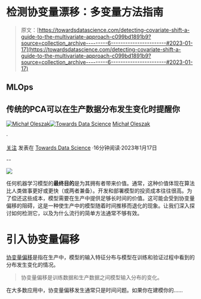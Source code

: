 # 检测协变量漂移：多变量方法指南

> 原文：[https://towardsdatascience.com/detecting-covariate-shift-a-guide-to-the-multivariate-approach-c099bd1891b9?source=collection_archive---------6-----------------------#2023-01-17](https://towardsdatascience.com/detecting-covariate-shift-a-guide-to-the-multivariate-approach-c099bd1891b9?source=collection_archive---------6-----------------------#2023-01-17)

## MLOps

## 传统的PCA可以在生产数据分布发生变化时提醒你

[](https://michaloleszak.medium.com/?source=post_page-----c099bd1891b9--------------------------------)[![Michał Oleszak](../Images/61b32e70cec4ba54612a8ca22e977176.png)](https://michaloleszak.medium.com/?source=post_page-----c099bd1891b9--------------------------------)[](https://towardsdatascience.com/?source=post_page-----c099bd1891b9--------------------------------)[![Towards Data Science](../Images/a6ff2676ffcc0c7aad8aaf1d79379785.png)](https://towardsdatascience.com/?source=post_page-----c099bd1891b9--------------------------------) [Michał Oleszak](https://michaloleszak.medium.com/?source=post_page-----c099bd1891b9--------------------------------)

·

[关注](https://medium.com/m/signin?actionUrl=https%3A%2F%2Fmedium.com%2F_%2Fsubscribe%2Fuser%2Fc58320fab2a8&operation=register&redirect=https%3A%2F%2Ftowardsdatascience.com%2Fdetecting-covariate-shift-a-guide-to-the-multivariate-approach-c099bd1891b9&user=Micha%C5%82+Oleszak&userId=c58320fab2a8&source=post_page-c58320fab2a8----c099bd1891b9---------------------post_header-----------) 发表在 [Towards Data Science](https://towardsdatascience.com/?source=post_page-----c099bd1891b9--------------------------------) ·16分钟阅读·2023年1月17日[](https://medium.com/m/signin?actionUrl=https%3A%2F%2Fmedium.com%2F_%2Fvote%2Ftowards-data-science%2Fc099bd1891b9&operation=register&redirect=https%3A%2F%2Ftowardsdatascience.com%2Fdetecting-covariate-shift-a-guide-to-the-multivariate-approach-c099bd1891b9&user=Micha%C5%82+Oleszak&userId=c58320fab2a8&source=-----c099bd1891b9---------------------clap_footer-----------)

--

[](https://medium.com/m/signin?actionUrl=https%3A%2F%2Fmedium.com%2F_%2Fbookmark%2Fp%2Fc099bd1891b9&operation=register&redirect=https%3A%2F%2Ftowardsdatascience.com%2Fdetecting-covariate-shift-a-guide-to-the-multivariate-approach-c099bd1891b9&source=-----c099bd1891b9---------------------bookmark_footer-----------)![](../Images/43ed7a846bc901d5218d81828fd041fb.png)

任何机器学习模型的**最终目的**是为其拥有者带来价值。通常，这种价值体现在算法比人类做事更好或更快（或两者兼备）。开发和部署模型的投资成本往往很高。为了偿还这些成本，模型需要在生产中提供足够长时间的价值。这可能会受到协变量偏移的阻碍，这是一种使生产中的模型随着时间推移而退化的现象。让我们深入探讨如何检测它，以及为什么流行的简单方法通常不够有效。

# 引入协变量偏移

[协变量偏移](https://medium.com/towards-data-science/dont-let-your-model-s-quality-drift-away-53d2f7899c09)是指在生产中，模型的输入特征分布与模型在训练和验证过程中看到的分布发生变化的情况。

> 协变量偏移是训练数据和生产数据之间模型输入分布的变化。

在大多数应用中，协变量偏移发生通常只是时间问题。如果你在建模你的……
